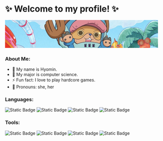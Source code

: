 ✨ Welcome to my profile! ✨
=============

![banner](./images/banner2.jpg)

### About Me:
- 👋 My name is Hyomin.
- 🌱 My major is computer science.
- ⚡ Fun fact: I love to play hardcore games.
- 💬 Pronouns: she, her

### Languages:
![Static Badge](https://img.shields.io/badge/Python-%233776AB?style=for-the-badge&logo=python&logoColor=white)
![Static Badge](https://img.shields.io/badge/C-%23A8B9CC?style=for-the-badge&logo=c&logoColor=white)
![Static Badge](https://img.shields.io/badge/OCaml-%23EC6813?style=for-the-badge&logo=ocaml&logoColor=white)
![Static Badge](https://img.shields.io/badge/TypeScript-%233178C6?style=for-the-badge&logo=typescript&logoColor=white)

### Tools:
![Static Badge](https://img.shields.io/badge/Visual%20Studio%20Code-%23007ACC?style=for-the-badge&logo=visualstudiocode&logoColor=white)
![Static Badge](https://img.shields.io/badge/GitHub-%23181717?style=for-the-badge&logo=github&logoColor=white)
![Static Badge](https://img.shields.io/badge/Obsidian-%237C3AED?style=for-the-badge&logo=obsidian&logoColor=white)
![Static Badge](https://img.shields.io/badge/Notion-%23000000?style=for-the-badge&logo=notion&logoColor=white)

<!--
### Favorite Game Companies:
![Static Badge](https://img.shields.io/badge/Riot%20Games-%23EB0029?style=for-the-badge&logo=riotgames&logoColor=white)
![Static Badge](https://img.shields.io/badge/Rockstar%20Games-%23FCAF17?style=for-the-badge&logo=rockstargames&logoColor=white)
![Static Badge](https://img.shields.io/badge/Nintendo-%23E60012?style=for-the-badge&logo=nintendo&logoColor=white)
-->

<!--
**LoveJelly/LoveJelly** is a ✨ _special_ ✨ repository because its `README.md` (this file) appears on your GitHub profile.

Here are some ideas to get you started:

- 🔭 I’m currently working on ...
- 🌱 I’m currently learning ...
- 👯 I’m looking to collaborate on ...
- 🤔 I’m looking for help with ...
- 💬 Ask me about ...
- 📫 How to reach me: ...
- 😄 Pronouns: ...
- ⚡ Fun fact: ...
-->
